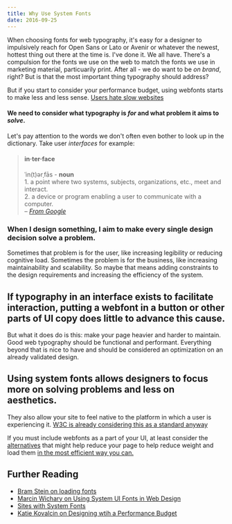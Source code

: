 ```yaml
---
title: Why Use System Fonts
date: 2016-09-25
---
```


When choosing fonts for web typography, it's easy for a designer to impulsively reach for Open Sans or Lato or Avenir or whatever the newest, hottest thing out there at the time is. I've done it. We all have. There's a compulsion for the fonts we use on the web to match the fonts we use in marketing material, particuarily print. After all - we do want to be _on brand_, right? But is that the most important thing typography should address?

But if you start to consider your performance budget, using webfonts starts to make less and less sense. [Users hate slow websites](http://globenewswire.com/news-release/2010/09/07/429014/200875/en/New-Survey-From-Compuware-Gomez-Reveals-Consumers-Will-Quickly-Abandon-Slow-Websites.html)

#### We need to consider what typography is _for_ and what problem it aims to _solve_.

Let's pay attention to the words we don't often even bother to look up in the dictionary. Take user _interfaces_ for example:

> #### in·ter·face
>
> ˈin(t)ərˌfās - **noun**  
> &#8291;1. a point where two systems, subjects, organizations, etc., meet and interact.   
> &#8291; 2. a device or program enabling a user to communicate with a computer.  
> &#8291; – [_From Google_](https://www.google.com/search?q=interface+definition&oq=interface+definition)

### When I design something, I aim to make every single design decision solve a problem.

Sometimes that problem is for the user, like increasing legibility or reducing cognitive load. Sometimes the problem is for the business, like increasing maintainability and scalability. So maybe that means adding constraints to the design requirements and increasing the efficiency of the system.

## If typography in an interface exists to facilitate interaction, putting a webfont in a button or other parts of UI copy does little to advance this cause.

But what it does do is this: make your page heavier and harder to maintain. Good web typography should be functional and performant. Everything beyond that is nice to have and should be considered an optimization on an already validated design.

## Using system fonts allows designers to focus more on solving problems and less on aesthetics.

They also allow your site to feel native to the platform in which a user is experiencing it.
[W3C is already considering this as a standard anyway](https://lists.w3.org/Archives/Public/www-style/2015Jul/0169.html)

If you must include webfonts as a part of your UI, at least consider the [alternatives](http://cognition.happycog.com/article/7-alternatives-to-popular-web-typefaces-for-better-performance) that might help reduce your page to help reduce weight and load them [in the most efficient way you can.](https://github.com/bramstein/fontfaceobserver)

## Further Reading

* [Bram Stein on loading fonts](http://bramstein.com/writing/)
* [Marcin Wichary on Using System UI Fonts in Web Design](https://www.smashingmagazine.com/2015/11/using-system-ui-fonts-practical-guide/)
* [Sites with System Fonts](https://github.com/mrmrs/awesome-system-fonts)
* [Katie Kovalcin on Designing wtih a Performance Budget](http://cognition.happycog.com/article/designing-with-a-performance-budget)
